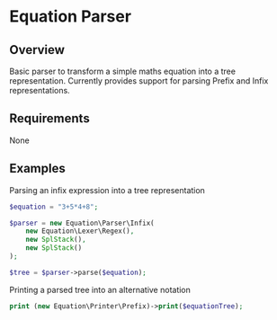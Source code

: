 # Equation Parser

## Overview
Basic parser to transform a simple maths equation into a tree representation. Currently provides support for parsing Prefix and Infix representations.

## Requirements

None

## Examples

Parsing an infix expression into a tree representation

```php
$equation = "3+5*4+8";

$parser = new Equation\Parser\Infix(
    new Equation\Lexer\Regex(),
    new SplStack(),
    new SplStack()
);

$tree = $parser->parse($equation);
```

Printing a parsed tree into an alternative notation

```php
print (new Equation\Printer\Prefix)->print($equationTree);
```